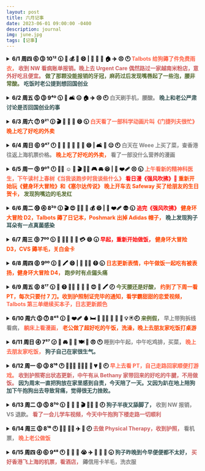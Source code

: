 ```yaml
---
layout: post
title: 六月记事
date: 2023-06-01 09:00:00 -0400
description: journal
img: june.jpg
tags: [记事]
---
```




<details> 
<summary><b><span style="color:black">6/1 周四 ⓺ ⓷ 10¹² 🕦 🐑 💰 🍜 😄 | 🦷 🫦 🤕 🏠 ✈️ 😣 🕚  
    <span style="color:Tomato">Talbots 给狗薅了件免费雨衣，</span> 
    <span style="color:IndianRed">收到 NW 看病账单报销。晚上去 Urgent Care 偶然路过一家越南米粉店，意外好吃且便宜。</span> 
    <span style="color:DarkOliveGreen">做了那颗没能报销的牙冠，麻药过后发现嘴唇起了一些泡，腰非常酸。</span>  
    <span style="color:DarkSlateGray ">吃饭时老公提到想回国创业  </span>
    </span></b></summary>
<ul>收到 Nationwide 报销的账单，一共报了 $3356。上午自己去做牙冠花了 $853，因为拔牙时候医生写错了牙，这颗保险公司没给报，本来能报 60%，准备再填个申诉表试一试吧！今天医生说当年给我拔牙的老医生去年也退休了。老公送我过去，自己打车回来，把家里剩下的面包当午饭吃了。
晚上麻药过了发现自己嘴唇内侧起了好多水泡，发邮件问了医生说是 dry mouth 引起的 irritation，和老公说了他决定带我去 urgent care 看一看，关门前到的诊所看不了了，就在隔壁吃了一家 Pho，味道还不错，大碗便宜，还剩了 Pad Thai 隔天吃。<br>
把 Talbots 邮寄来的 20 刀抵用券用了，免费给狗子薅了件雨衣。<br>
今天兆铭说 Gaga 看了医生说是可能得了椎间盘突出，希望不是太严重。我自己也是这两天用多了又开始腰酸的厉害，在牙科诊所躺了一个小时最后腰挺不舒服的，让医生给我拿了个垫子。<br>
</ul>
</details>


<br>
<details> 
    <summary><b><span style="color:black">6/2 周五 ⓹ ⓷  9⁴º 🕦 📱 🛋️ 😑 🏠 ✈️ 😢 🕙    
    <span style="color:Gray"> 白天刷手机，腰酸。 </span> 
    <span style="color:DarkSlateGray">晚上和老公严肃讨论是否回国创业的事  </span>       
        </span></b></summary>
<ul>这两天腰酸的厉害，白天就刷刷手机没做什么事。把微波炉清了一下，超级脏，我最近不做饭也是很少用就一直没清。晚上老公买了外卖回来吃，就老公是否要回国加入创业公司进行严肃讨论。概括来说就是他觉得这是一个很好的机会，但我更喜欢美国的生活方式，而且带狗回国有些麻烦。他回国的话工作地点在北京，北京养狗又有很多限制。</ul>
</details>


<br>
<details> 
<summary><b><span style="color:black">6/3 周六 ⓻  9²¹ 🕧 🎬 🛀 🥡 🥟 😄 🕥
    <span style="color:Tomato">白天看了一部科学动画片叫《门捷列夫很忙》</span>
    <span style="color:OrangeRed">晚上吃了好吃的外卖 </span> 
    </span></b></summary>
<ul>本来说好晚上去朋友家打桌游，结果一个小伙伴阳了就不去啦！继续腰酸到炸裂，站一会儿坐一会儿又躺一会儿。早上把做 biopsy 的创可贴摘了，有一个小针孔和一点点淤青。午饭吃了昨天外卖剩下的，有茄子和牛肉，自己蒸了紫薯。下午正好看到微博推荐的纪录片就随便看一下叫《门捷列夫很忙》比较短就五集，两个小时看完，讲一些基础化学小知识，之后洗了个澡，洗了点衣服。Amazon 买了白醋，番茄酱，漱口水，正好有 $5 coupon 用掉；Walmart 买了 OGX 洗发水。晚上老公买了外卖回来，面贴面的韭菜盒子，生煎包，担担面，麻辣牛腱。担担面和牛腱很好吃，一点点辣味很香，不是很喜欢发面生煎包，韭菜盒子还可以。还给我带了一杯优米的百香果西瓜水果茶。</ul>
</details>


<br>
<details> 
<summary><b><span style="color:black">6/4 周日 ⓺  9⁴⁷ 🕛 🛒 🎫 🤔️ 🥡 🍍 🍆 😄 | 🛋️ 📱 😑 🕙
    <span style="color:Gray">白天在 Weee 上买了菜，查香港往返上海机票价格。</span> 
      <span style="color:OrangeRed">晚上吃了好吃的外卖， </span>
  <span style="color:Gray">看了一部没什么营养的漫画 </span> 
    </span></b></summary>
<ul>老公超级辛苦又出门上班啦！说是下周有个 deadline。现在隔天送 12:30PM 就截单了，最后一秒还在下单补货。<br>
看一下回国机票，<b>9/24 香港飞上海</b>现在最便宜的是香港航空 9:20AM，价格 $171（06/14 下午搜的时候不见了，06/15 早上又有了）国泰 9:20AM 飞，价格 $364，用点数买的话是10K + $58 税，好处是可能可以行李直挂。<br>
<b>10/22 上海飞香港，</b>香港飞美国的航班时间是 13:55PM，香港航空 7:35AM 起飞，10:15AM 落地，价格是 $96，只有这一班时间合适（06/14 搜的时候这班又没了，所以直接不考虑当天一早飞了太冒险） 🙅
<br>
    <b>早一天 10/21 周六去玩一天 + 住一晚 ☑️</b> 国泰 9:40AM 价格是 $120，11:25AM 价格是 $102。<br>
把最近帖子的封面图换成了自己拍的照片，调了一会儿美图秀秀。准备有空看下欧胡岛的旅游攻略。<br>
晚上等老公吃饭追了一部无脑漫画叫《我只想继承千亿家产》蛮短的就直接看完了，晚饭吃的泰国菜外卖，味道不错，有菠萝炒饭，茄子和鸡肉串。
</ul>
</details>


<br>
<details> 
<summary><b><span style="color:black">6/5 周一 ⓽ 9º⁵ 🕛 🧑‍⚕️ ☺️ 📖  🎬 🏃‍♀️ 🎮 🚘 😆 | 🐶 ❤️‍🩹 😣 🕤  
    <span style="color:Tomato"> 上午看新的精神科医生，下午读村上春树《当我谈跑步时我谈些什么》  </span> 
    <span style="color:Red">看日漫《强风吹拂》💯 </span> 
       <span style="color:OrangeRed"> 重新开始玩《健身环大冒险》和《塞尔达传说》 </span>
         <span style="color:OrangeRed"> 晚上开车去 Safeway 买了给朋友的生日贺卡， </span>  
    <span style="color:DarkOliveGreen"> 发现狗嘴边的毛发红 </span></span></b></summary>
<ul>早上的时候一直做梦，醒过来发现也才九点多，Autosleep 显示的深度睡眠只有 45 分钟，非常少。<br>
早上带狗出门，发现她拉完屎回家路上走两步右腿会跳一步，前两天没有，不知道是出门急还是别的什么原因。然后觉得狗子嘴唇有一点点红肿，可能是戴头套口水弄的。<br>
今天看了新的精神科医生，第一次见新医生总归还是有挺多话可以说的。是个相对年长的医生，说是说不定可以帮我再调调药。中午有好吃的剩饭。下午 Amazon 和 Weee 的东西都收到了。<br>
下午微博看到一个帖子写的 “如果想尝试跑步但老提不起兴趣可以看看日漫《强风吹拂》哦，豆辦9.6分，我有被打动到然后慢慢去接触跑步，从以前一公里都要死要活现在也能跑十公里啦” 就去追啦！真的蛮好看的，时间有限下午到晚上追了 7 集，明天可以追完。下午还看了半小时村上春树的《当我谈跑步时我谈些什么》也是底下微博网友推荐的，跳了半小时的 Ring Fit Adventure，紧接着打了一个半小时的塞尔达。<br>
吃晚饭继续和老公一起看国产动漫，晚上开车带老公去 Safeway 给他公司同事买个生日贺卡。因为晚上路上几乎没车，停车场也很空，虽然停歪了但也没什么关系，回来用了苹果语音导航，路很近，光靠听就够了，因为以上原因感觉对整个行程可以轻松驾驭，对于 1 mile 的距离还不是很有概念。<br>
</ul>
</details>


<br>
<details> 
<summary><b><span style="color:black">6/6 周二 ⓾ ⓸ 8²º 🕧  🎬 😍 🏃‍♀️ 🐑 💰 😄 | 🐶 ❤️‍🩹 😨 🕤  
    <span style="color:Red">追完《强风吹拂》 </span> 
    <span style="color:OrangeRed">健身环大冒险 D2，Talbots 薅了日记本，Poshmark 出掉 Adidas 帽子，</span>  
    <span style="color:DarkSlateGray">晚上发现狗子耳朵有一点真菌感染 </span>
    </span></b></summary>
<ul>今天和昨天做的事差不多，把日剧追完，这项花了很多时间，大概 5 小时，但是我觉得很值得，看完有被激励到。继续 Ring Fit 45 分钟，每天的目标大概是到 50 cal，还是挺轻松的，之后打塞尔达一个小时，比较快乐的是死了还可以原地复活，对于手柄的熟练度也在上升，第一次捡到武器，是个火炬和锅盖，后期还挺有用的可以御寒；还学会了用弓箭和烤食物，有武器终于可以砍怪啦不用躲着走。<br>
午饭和晚饭的话就靠昨天老公带回来的剩饭解决了，没有做饭。<br>
晚上 Poshmark 收到 offer 买那个 Adidas 的男士帽子，标 $15，对方出 $10，我 counteroffer 到 $13，顺利成交，还挺开心的，不费什么沟通的功夫，花两分钟时间打包好。用 Talbots 给的折扣券下了第二单，买了日记本，非常期待！<br>
说情绪起伏是因为晚上看到狗子的耳朵全是耳屎，平时也不注意每天看，昨天自己爽了一天没怎么照看狗子，算是我比较粗心了，没有早一点发现，嘴巴下面的毛也是越来越红。每次狗子身体有症状的时候就特别担心，当下觉得要是不停变严重该怎么办呀？要是早一点发现就能早一点约医生看了，会不会因为自己造成的拖延导致情况恶化呢。不过隔天心情就会平复一些，其实并不是什么大病，迟两天关系也不大，狗子本身也没表现出不适。这时如果我会开车就能随时带狗去医院了，老公因为周三比较忙所以我们没法随时去。
</ul>
</details>


<br>
<details> 
<summary><b><span style="color:black">6/7 周三 ⓽ 7ºº 🕦 🥘 🏃‍♀️  🛀 🐑 💳 😄 🕡 
    <span style="color:red">早起，重新开始做饭，</span>
    <span style="color:OrangeRed">健身环大冒险 D3，CVS 薅羊毛，关白金卡</span> </span></b></summary>
<ul>
昨晚觉得特别累，11点多上床直接睡着。早上 6 点多就醒了，特别特别清醒，起来上了个厕所，还能记得早上梦里的内容。这两天有一点来例假的前兆，来例假的时候醒了会瞬间从床上跳起来去厕所 hh<br>
早上 7:35AM，Pet's Friend 发来邮件说只有今天下午有空位，让我可以明早再打电话问问看。Luna 的伤口缝线周日开始就没有明显变化了；但这两天开始嘴巴和下巴毛色变红，有很多耳屎，感觉还是逃不过过敏和真菌感染。<br>
之前为了和新的精神科医生 meet 翻出以前老早记的东西，还是在英国的时候那边医生给的建议，到现在也是挺实用的。写日记，记录睡眠时间，心情（1-10）做开心的事，保持规律作息，如坚持运动。很多事情好像就是这么循环往复地一遍遍从头开始。<br>
早上把 Poshmark 的包裹交到 USPS 邮递员的手里，去把 Luna 的屎袋子扔掉的时候刚好远远地看到 Jojo 和他们挥手打了招呼，正好垃圾桶边上有个人在打电话，还以为我在和他打招呼，和我也打了招呼 hh 真好玩<br>
收到 Talbots 给狗子薅的雨衣啦！大小很合适，质量也好。<br>
给自己做了午饭，青椒土豆排骨 + 米饭，写了一篇长长的<a href="{{ site.url }}{{ site.baseurl }}/thoughts/run_with_the_wind" target="_blank">观后感</a> <br>
在 CVS 花了一刀买了泰诺，鱼油和 Coq-10，对于薅羊毛这件事还真的是非常自信，甚至于会有些微微自豪。平时看着别人晒薅到羊毛的帖子会觉得她们好浪费时间啊每天捣鼓这些，但也是别人的快乐之源吧！总之自己开心就好<br>
Amex UA 航空报销到账，帮老公把白金卡关掉了，本来就要关的，不过都没有 retention offer <br>
然后就是继续 Ring Fit + 塞尔达各 45 分钟，今天游戏时间过得超级快，几乎没做什么，位移 100 米。先是继续练箭射怪，学会放木柴用火剧生火，需要靠磁铁 🧲 吸铁板过河，控制不好角度，明天继续。还挺考验耐心的，节奏也比较慢，不会像饥荒那样火急火燎的，不过差点就想继续打下去了呢！还好控制住了手，游戏节奏也没有那么上头，感觉一时半会儿搞不定。之后去认真洗了个澡，今天运动时候有出了一点点汗，不过很快就干了，游戏结束的时候就一点感觉不到了，感觉又做了一件好事 😛
5:30PM 开始运动，一开始手柄还匹配不上弄了一会儿，运动到 6:30PM，打游戏过去一小时，洗澡再过去一小时，这就 8:30PM 啦！9PM 自己吃晚饭，u1sl 一个人睡比两个人一起睡入睡快很多。
</ul>
</details>


<br>
<details > 
<summary><b><span style="color:black">6/8 周四 ⓼ 9ºº 🕧 🥘  🖍 😄 | 💊  🏃‍♀️  😷 🕤  
    <span style="color:OrangeRed"> 日志更新表情，中午做饭一起吃有被表扬，健身环大冒险 D4，</span> 
    <span style="color:DarkOliveGreen"> 跑步时有点偏头痛 </span>
    </span></b></summary> 
<ul>早上 7:30 打电话给 Pet's Friend 说今天上午没有空位，挂了电话继续睡到十点起床，今天开始觉得身体累了需要多躺会儿，脑子是早就醒了，早上一直在做梦睡很浅，但还是睡了有 9 小时，深度睡眠有 2 小时，挺满意的。<br>
中午做了饭，做了芹菜虾仁和青菜。老公一起在家吃，感慨说好久没吃过蔬菜了。下午整理一下家里的保健品，过两天不是又有鱼油和辅酶要到了嘛，研究一下怎么吃比较合理。不知道为什么今天心脏有点不舒服，昨天早上喝了茶之后也是感觉心脏不舒服。今天中午吃了叶黄素，锌片和镁片。<br>
下午收到 Petsmart 寄来的两瓶 Dasuquin 了，保质期批号都和 Chewy 的一样到 05/2026，日期挺好的。Pets best 的保险报销需要找医院要材料审核。<br>
洗了浴巾，去拿信的时候把 Nuts 摔了，装起来想着用一下，买回来很久了一直没用过。下载了 app，一开始死活连不上，在扔掉之前换了一枚纽扣电池最后试一下，结果就成功连上了。用起来还挺方便，app 可以直接让 tracker 发声，在 tracker 上按两下也可以反向让手机发声。<br>
想着可以给自己每天的情绪打分，在日志中按情绪不同添加了<a href="https://www.emojiengine.com/zh/meanings/" target="_blank">emoji</a>  表情。<br>
晚上倒垃圾，把多拿出来的鸡胸肉放了大蒜蜂蜜腌一晚明天吃。
</ul>
</details>


<br>
<details> 
<summary><b><span style="color:black">6/9 周五 ⓼ 8¹⁷  🕦 🥘 😷 🧑‍⚕️ 💸 🪪 💑 😍 🐑 🖍 🕗  
    <span style="color:DarkOliveGreen">今天腰还是好酸，</span> 
    <span style="color:OrangeRed"> 约到了下周一看 PT，每次只要付 7 刀。收到护照制证完毕的通知，看学霸甜甜的恋爱视频，</span> 
    <span style="color:Tomato">Talbots 第三单继续买本子，日志更新颜色</span> 
    </span></b></summary>
<ul>今天醒的有点早，11:40PM 上床，感觉立马就能入睡，果然没有干扰的情况下从 11:45PM 睡到早上 8AM。今天起床前做梦还是一如既往的多，也隐约记得一些，但好像没什么回忆的必要。醒得早也有可能是因为今天 7:30AM 有垃圾车开过比较吵，醒了就爬起来了，看起来离例假也很近了这两天的事。<br>
早上给狗擦口水，发现有些褐色的东西，仔细查看了一下发现好像就只是残留在嘴唇的口水，颜色有点吓人，好奇怪不知道以前是不是也是这样呢？就很少会去留意这些，每次狗子生病都会有新状况需要处理，增加新的经验。心情就比较平静，想到明天早上就能看医生了也些许安心些。白天被我逮到在舔脚踝的缝线，骂了一顿。不过问题不大已经到可以拆线的时间了。<br>
继续改文本格式，又按颜色给情绪分类调色，一直蛮喜欢做这种调格式的事情，不用动什么脑子，就是也蛮花时间的。<br>
午饭吃了昨天腌的的鸡胸肉，没有太甜，蒸了紫薯，把老公早上剩的包子和鸡蛋一起吃掉，一晃都 4:30PM 了；Talbot 下了第三单，买了日记本和刮舌器。<br>
就是快乐的事情说来就来，突然收到护照制作好了的新消息通知，又是收到医生告诉我给我写好了 PT referral，我打电话过去因为保险已经到 deductible 了，之后是自费 10%，我每次看只要 7 刀，便宜哭了，约了下周一 10 点看，打完电话差不多到那边关门时间。离家很近，开车七分钟。然后看学霸恋爱高甜视频，姨母笑 ❤️
</ul>
</details>


<br>
<details > 
<summary><b><span style="color:black">6/10 周六 ⓹ ⓻ 8⁴⁵ 🕧 🐶 ❤️‍🩹  🩸 🛏️ 📱 👨‍🍳 🛀 🥡 🌮  💡 🃏 🕘
    <span style="color:DarkOliveGreen">来例假，</span> 
    <span style="color:Gray">早上带狗拆线看病，</span>
    <span style="color:Tomato">躺床上看漫画，</span> 
    <span style="color:OrangeRed">老公做了超好吃的午饭，洗澡，晚上去朋友家吃饭打桌游</span> 
</span></b></summary>
<ul>来例假，早上肚子不舒服，止痛药药效还没上来，于是就派老公带狗进去 Pet's Friend 看病。医生检查完说是耳朵有轻微感染，还是开了滴耳液，下巴也是用之前开过的喷肚子的同款慕斯，拆了线，说伤口还是有些红肿，可能是对缝纫材料有些过敏，约了两周复查。
回家就躺床上休息，不停看漫画，没更完比较短的那种看了两三部。早上拿了排骨出来中午不想做饭了，于是老公接过做饭的任务，做了糖醋排骨炒青椒，还加了我超爱吃的年糕，吃的超开心～
收到 CVS 和 Talbots 的包裹，一个本子和三瓶药。
下午就洗个澡，晚上去 Gaga 家吃饭，吃了墨西哥菜还挺好吃的，有米饭，牛肉和番茄丁，可以自己包 Taco 吃。田老师也在，大家一起聊天吃饭，五个人晚上九点多开始打桌游，一直打到一点多。开车回家再弄一下狗子的吃喝拉撒就两点了，快三点才睡，睡的是真的比较晚。
</ul>
</details>

<br>
<details> 
<summary><b><span style="color:black">6/11 周日 ⓸ 7⁵⁷ 🕝 🥱 🚘 🥡 🧋 🍽 🐶 😠 🕚 
    <span style="color:Gray">睡到中午起，中午吃鸡排，买菜，</span>
    <span style="color:Tomato">晚上去朋友家吃饭，</span> 
    <span style="color:DarkSlateGray">狗子自己在家很生气。</span> 
</span></b></summary>
<ul>昨天睡太晚，今天一直睡到中午，这两天好像是因为前两天运动了的关系，静态心率有降下来。继续腰酸。<br>
早上狗没有拉屎，心情不太好，觉得是因为昨天一直把她关笼子又没喝什么水，关那么久笼子她心情肯定也挺抑郁。老公说那今天早上多给她喝点水，于是我给狗拌了点南瓜，喝掉了一整瓶矿泉水。<br>
午饭就把 Gubhub 和 Uber Eats 的钱用完，买了士林的大鸡排和甘梅地瓜条，量比较大两个人中午还没吃完。去 Safeway 买了奶，亚超买了蔬菜。我就开了到 Safeway 那段，从停车场出来因为倒车太快老公有点不开心，后面就不让我开了说指导我太累了，之后去大华的那个 Plaza 确实人很多车也难停。<br>
下午去给 Gaga 家送了梯子，去 Bethany 家吃饭，她家真的是每次都做特别多又高级的料理。又送了我们好些东西，真的是超级客气。唯一就是狗子在家特别生气，我们走后都嚎了起来，有点心疼了。因为一开始以为我们是要带她一起出去，结果后来因为 pull leash 被我凶，关了笼子我们又出门了，她特别不开心，老公本来说要把狗一起带着，但我却坚持不能带要把她放家里，怕出门见人的时候太激动把脚弄坏。反思一下确实带着狗她心情能好很多，没有想到她在家会这么不开心，我之前以为她会在家乖乖睡觉。就觉得挺抱歉的吧！不知道自己的坚持是不是错的。周六其实还好，但连续两天真的有点多了。从周六下午四点开始，一直到周日中午，我们又出门买菜加油，五点又出门把她关笼子放家里。嗯再选一次的话我会带她一起出门。
</ul>
</details>


<br>
<details> 
<summary><b><span style="color:black">6/12 周一 ⓺ ⓷ 8¹⁶ 🕐 👨🏽‍⚕️ 🚶🏻‍♀️ 🐶 💔 🤕 🕘
    <span style="color:Tomato">早上去看 PT，自己走路回家顺便打游戏。</span> 
    <span style="color:IndianRed">收到护照寄出状态更新，中午有从 Bethany 家带回来的好吃的牛腱，不用做饭。</span> 
    <span style="color:DarkSlateGray">因为周末一直把狗放在家里感到自责，今天陪了一天。又因为趴在地上陪狗加下午抱狗出去导致背痛，觉得很无力挫败。</span> 
</span></b></summary>
<ul>早上睡到 9 点多起来，10 点去看 PT。收到陆妈信息又纠结感情问题，感叹个人有个人的烦恼。医生就简单触诊了一下，说我背部比较僵硬，定了每周两次，周一和周三，就给了三个建议：每天喝 3 升水，睡满 7 小时，步行 30 分钟，约了周三开始练习。我看网上评论还说类似健身房，但去了才发现真的非常非常的小，还不如以前小区里的健身房，如果不是因为保险已经用满了不用花什么钱的话觉得还挺扯的。之前去过的那个 PT 设施要好得多，这个有点老破小，人倒是也不少，两个工作人员服务态度倒是确实很好。优点就是离家近，步行 30 分钟，我今天走回来觉得距离也还可以，顺便打打 Pokemon Go，一眨眼就到家了。<br>
快到家的时候看了一眼家里的摄像头，看到狗在舔腿，立马回去制止。想到她从昨天下午一直到今天中午除了上厕所都是在笼子里度过的，真的有点可怜。之前看伤口一直恢复的不错，以为是 E-collar 系紧起效了，直到今天看了视频才发现她还是可以舔得到着脚，而且不知道是不是因为心情不好，我回放了视频，发现她一共舔了有四五次，每次有 5 分钟。
早上没有便便，我下午抱她又出去了一次还是没有便。走了五分钟，她特别开心，好久没出去走了。不过回来我就发现自己背后有个地方开始隐隐作痛，感觉是因为抱了狗又拉伤到了哪里。在家照顾她又要经常趴在地上弯着腰，非常伤背，今天又因为昨天的状况想多陪陪她摸摸她。养狗确实也是付出挺多的吧，从小生病经常去医院，背伤也和狗有关，但如果我自己有好好健身锻炼或许情况会好很多，现在这个状况就是老公不在的时候说实话我根本 carry 不了，照顾一只受伤小动物真的不是一件容易的事。有一种无力感。
接下来是自我安慰部分：
其实已经做得很好啦！没有人是完美的，只能做到力所能及的事情啦！至少现在处境还不是最糟糕，还有老公可以抱狗。之前狗的腿有些红肿我还在怀疑是不是因为自己提前把头套给摘了，但经过昨天的事可以看出很可能并不是白天我在的时候而是晚上戴着头套关笼子时候舔的。这次也算是发现了问题，增长经验。也了解到了把狗留在家里她的心情比我想象中的还要差很多。周六走的时候反应倒不是很强烈，虽然也不是很开心，焦虑的时候除了舔脚也会舔头套，可能是舔头套把下巴闷湿的，每次生病总会出新状况。今天给她剪了一下耳朵边上的毛，用了滴耳液。真的是挺讨厌那个滴耳液的，总是弄的黏糊糊的，但也没办法必须用。<br>

中午没做饭，吃的昨晚 Bethany 送我们的牛腱，超级好吃，太感谢了！今天收到护照寄出的通知，在网上给狗子又买了 Donut Cone。晚上把一部追的国产剧《人间最值得》看完了，21 年底出的，说是有第二部但是估计黄了。刷牙的时候嘴里的口腔溃疡明显不适。晚上狗子成功便便。<br>
</ul>
</details>


<br>
<details> 
<summary><b><span style="color:black">6/13 周二 ⓷ ⓹ 8³º 🕦 👿 👅 🚗 🎬 🚶‍♀️ 🐶 🕗
    <span style="color:DarkSlateGray">狗子半夜又舔脚了，</span> 
    <span style="color:Gray">收到 NW 报销，VS 退款。</span> 
    <span style="color:IndianRed">看了一会儿学车视频，今天中午抱狗下楼走路一切顺利</span> 
</span></b></summary>
<ul>早上回看昨晚狗子的视频有被气到，发现她还是陆续舔了好几次。一开始误会是老公把她吵醒了（好像也有点误打误撞，老公以为狗在舔脚，下来看把她弄醒了）说我冤枉他了，但好心办坏事和没有一点帮助是真的。还剩最后一粒卡洛芬，这么快三周就过去了，恢复情况比预期中的差一点，到现在还得戴着头套。给狗子套了个颈枕，其实昨晚就想这么干，但又怕有什么负面影响比如对脖子不好，想着她可能不怎么舔，结果（可能是因为老公的掺和？）舔的超级凶。<br>
今天比较好的事是昨天晚上腰痛的地方已经不疼了，腰酸还在持续中。Prime Digital Credit 4 刀快过期用掉了，又买了纪录片，每次都是光买不看；玩了会儿星巴克的消除游戏，给的一堆 Booster 都没用上，玩游戏玩的好真的有让人开心诶。收到 VS 退货确认通知，虽然 FedEx 一直一直都没有更新，很神奇就收到了，100 块钱到账。还有 NW 报销，把 95 刀诊费写成 open or undefined diagnosis，比较神奇，这一项 secondary 的报销额度是 $210，可能就是 salivary staining 他们不知道算成什么毛病吧！<br>
看了大概半小时学车视频，在想什么时候找教练再去接着练车。带狗出门走了一下，拉了屎还挺好的，试了 E-collar 加颈枕，拿下来下巴感觉湿湿的不太行。走路五分钟脚没什么问题，我抱她今天也还可以，除了腰酸没有伤到哪里觉得痛。
</ul>
</details>


<br>
<details > 
<summary><b><span style="color:black">6/14 周三 ⓹ 8¹⁶ 🕚 😵‍💫 🧑‍⚕️ ✈️ 🎫 🕗
    <span style="color:IndianRed">去做 Physical Therapy，收到护照，</span> 
    <span style="color:Gray">看机票，</span> 
    <span style="color:Tomato">晚上老公做饭</span> 
</span></b></summary>
<ul>非常奇怪的睡眠时间了，老公晚上陪狗，一点关笼子，两点上楼睡觉，晚上给她戴了坐飞机用的颈枕。我早上六点半醒了就起来到楼下看狗，晚上狗子睡的挺好的，一次也没有舔脚，给她摘了头套我自己又在地板上睡了一小会儿，总共也睡到了 8 个多小时，但早起下楼再接着睡，整个过程状态有点懵逼。<br>
下午去了 PT，感觉还可以，中间用了一些器械，主要锻炼腰和腹部，最后有模拟水疗和电疗很舒服，大概呆了一小时。走路半小时过去，外面还挺晒的走的出汗了，不过边走边打游戏时间过得很快，回家老公开车接我，问了工作人员好像保险全 cover 不用自己花钱，约了一周去三次。<br>
今天收到护照啦！还好及时查了邮箱。收到护照赶紧再看下机票，香港航空之前看到的几班时间和价格合适记下来的竟然都消失了，太可怕了，之前也碰到过美国廉航时间改动，打定主意选择最安全的国泰。之前以为 MR 点数换机票要手续费，又确认了一下其实不用，只有换美国国内航司比如 Delta 才需要。所以就直接转了 10K MR 点数到国泰，没有及时到账，还好我也不是很急。所以如果真的按票面 $364 的价格换算，MR 点数用出了 x3 价值，但和别的航司比原价高的离谱。这样也不用动脑子啦，很可能行李还能直挂回国。<br>
晚上老公做饭，做了牛仔骨和丸子豆腐汤。昨天被凶了感觉今天比较丧。
</ul>
</details>


<br>
<details> 
<summary><b><span style="color:black">6/15 周四 ⓸ ⓺ 9⁴⁸ 🕚 👄 🐶 💩 😭 ✈️ 🏨 🐑 👚 🕣
    <span style="color:DarkSlateGray">狗子昨晚到今早便便都不太好，</span> 
    <span style="color:IndianRed">买好香港飞上海的机票，看酒店，</span> 
    <span style="color:Gray">薅信用卡羊毛，洗衣服</span> 
</span></b></summary>
<ul>早上起来发现口腔溃疡还是和昨天一样，问了医生说没关系可以不用药。睡的还挺好的，一看睡了快 10 个小时，怪不得。而起床时间也就 8:30AM，果然早睡早起是王道，睡满 10 小时也没有罪恶感。还是会微微觉得腰酸，人不是很有干劲（不是应该给自己积极的心理暗示比较好吗 hh<br>
狗子今天戴的是新买的狗狗用的 Donut Collar，晚上和昨天一样没有舔，早上起来发现脖子和下巴湿湿的，擦干，大腿伤口还是和昨天一样，看着好大一片，但对比了一下和昨天也差不多，总之没有变化就是好事吧！<br>
狗子今天又出了新状况。昨晚便便拉的小屎偏软，太暗了捡了没看，今早又拉了小屎，好像还带点红血丝，希望不是什么大问题，给了 chewy 买维骨力送的胶囊和膏状益生菌，试试看有没有什么效果。<br>
国泰用点数换买好回国机票（香港 — 上海）只剩下最后一个位置买完就没了。帮老公看了下他 10/7 香港飞上海价格是 $186，3:05PM 上海航空。香港周六晚住宿，看了一下希尔顿和万豪，Hilton 有一张免费房券 11 月到期，虽然可能用不出超高价值（比如去马尔代夫的）但是本来下半年也没有旅行计划了，Marriott 今年 8 月也会发一张房券，但先把快过期的 Hilton 用掉。Marriott 35K 最多只能加到 50K，所以选择不多，有一家比较好的 56K 的酒店（W Hong Kong）不过点数价值也将近 $400 不便宜，用房券最合适的一家是 40K 酒店叫 
The Mira Hong Kong，房费是 $275，刚刚好换到 0.7，一般般的 rate。继续薅了 Aspire
$100 Airline Credit + $250 Resort Credit<br>
Amazon 买了眼罩，昨晚要用找不着来着。洗自己的衣服。

</ul>
</details>

<!-- 模版
<br>
<details open> 
<summary><b><span style="color:black">6/ 周几 ⓹ 9ºº 🕘
    <span style="color:Gray">总结</span> 
</span></b></summary>
<ul>日记</ul>
</details>
-->

<!--
    ⓵ ⓶ ⓷ ⓸ ⓹ ⓺ ⓻ ⓼ ⓽ ⓾  º ¹ ² ³ ⁴ ⁵ ⁶ ⁷ ⁸ ⁹
    ➂ DarkSlateGray 非常不开心 / ➃ DarkOliveGreen 不开心 / ➄ Gray 中性
    ➏ IndianRed 满意 / ➐ Tomato 开心 / ➑ OrangeRed 非常开心 / ➒ Red 极度开心
-->


<!--
    <b><span style="color:black">情绪打分
    <a href="https://www.computerhope.com/htmcolor.htm" target="_blank">（color code）</a></span></b>
    <b><span style="color:DimGray">➀ 绝望 </span></b>
    <b><span style="color:RebeccaPurple">➁ 抑郁 </span></b>
    <b><span style="color:DarkSlateGray">➂ 非常不开心 </span></b>
    <b><span style="color:DarkOliveGreen">➃ 不开心 </span></b>
    <b><span style="color:Gray">➄ 中性或漠不关心 </span></b>
    <b><span style="color:IndianRed">➏ 对生活满意 </span></b>
    <b><span style="color:Tomato">➐ 开心 </span></b>
    <b><span style="color:OrangeRed">➑ 非常开心</span></b>
    <b><span style="color:Red">➒ 极度开心</span></b>
    <b><span style="color:GoldenRod">➓ 极致幸福 </span></b>
-->